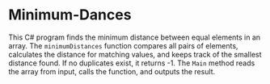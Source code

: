 # Minimum-Dances
This C# program finds the minimum distance between equal elements in an array. The `minimumDistances` function compares all pairs of elements, calculates the distance for matching values, and keeps track of the smallest distance found. If no duplicates exist, it returns -1. The `Main` method reads the array from input, calls the function, and outputs the result.
